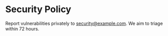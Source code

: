 # Security Policy
Report vulnerabilities privately to security@example.com.
We aim to triage within 72 hours.
